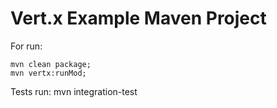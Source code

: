 # Vert.x Example Maven Project

For run:

    mvn clean package;
    mvn vertx:runMod;
    
Tests run:
    mvn integration-test



